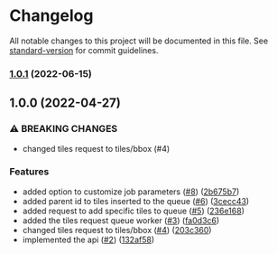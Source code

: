 # Changelog

All notable changes to this project will be documented in this file. See [standard-version](https://github.com/conventional-changelog/standard-version) for commit guidelines.

### [1.0.1](https://github.com/MapColonies/metatile-queue-populator/compare/v1.0.0...v1.0.1) (2022-06-15)

## 1.0.0 (2022-04-27)


### ⚠ BREAKING CHANGES

* changed tiles request to tiles/bbox (#4)

### Features

* added option to customize job parameters ([#8](https://github.com/MapColonies/metatile-queue-populator/issues/8)) ([2b675b7](https://github.com/MapColonies/metatile-queue-populator/commit/2b675b79c7eb5fb3184087eabc7406cf61da937e))
* added parent id to tiles inserted to the queue ([#6](https://github.com/MapColonies/metatile-queue-populator/issues/6)) ([3cecc43](https://github.com/MapColonies/metatile-queue-populator/commit/3cecc43698fa051ac03581bffc81912bae495079))
* added request to add specific tiles to queue ([#5](https://github.com/MapColonies/metatile-queue-populator/issues/5)) ([236e168](https://github.com/MapColonies/metatile-queue-populator/commit/236e168f8880b45984b9feac42efbcc97f69e342))
* added the tiles request queue worker ([#3](https://github.com/MapColonies/metatile-queue-populator/issues/3)) ([fa0d3c6](https://github.com/MapColonies/metatile-queue-populator/commit/fa0d3c6aed4a54726442f71b93e7ebcf1ea1c701))
* changed tiles request to tiles/bbox ([#4](https://github.com/MapColonies/metatile-queue-populator/issues/4)) ([203c360](https://github.com/MapColonies/metatile-queue-populator/commit/203c36074c6687b1cf4c28970504e58fda0f0d07))
* implemented the api ([#2](https://github.com/MapColonies/metatile-queue-populator/issues/2)) ([132af58](https://github.com/MapColonies/metatile-queue-populator/commit/132af58a49b820b411df1549ac0b8db518ed54fb))
